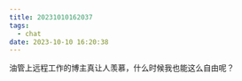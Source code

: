 ```yaml
---
title: 20231010162037
tags:
  - chat
date: 2023-10-10 16:20:38
---
```


油管上远程工作的博主真让人羡慕，什么时候我也能这么自由呢？

